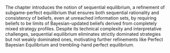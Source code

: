 The chapter introduces the notion of sequential equilibrium, a refinement of subgame-perfect equilibrium that ensures both sequential rationality and consistency of beliefs, even at unreached information sets, by requiring beliefs to be limits of Bayesian-updated beliefs derived from completely mixed strategy profiles. Despite its technical complexity and interpretative challenges, sequential equilibrium eliminates strictly dominated strategies but not weakly dominated ones, motivating further refinements like Perfect Bayesian Equilibrium and trembling-hand perfect equilibrium.
